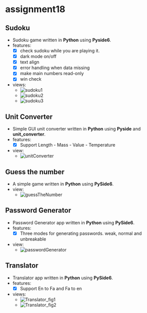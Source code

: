 # assignment18
## Sudoku
- Sudoku game written in **Python** using **Pyside6**.
- features:
  - [x] check sudoku while you are playing it.
  - [x] dark mode on/off
  - [x] text align
  - [x] error handling when data missing
  - [x] make main numbers read-only
  - [x] win check
- views:
  - ![sudoku1](https://user-images.githubusercontent.com/77120507/137157822-c7e2eec3-73a4-450a-b089-4bba6aeb0785.png)
  - ![sudoku2](https://user-images.githubusercontent.com/77120507/137157874-f0c4a332-87ac-4a70-9731-b1356f20ba96.png)
  - ![sudoku3](https://user-images.githubusercontent.com/77120507/137157902-5c2b2055-d6e0-4ef2-931c-bd69eec62e54.png)

## Unit Converter
- Simple GUI unit converter written in **Python** using **Pyside** and **unit_converter**.
- features:
  - [x] Support Length - Mass - Value - Temperature
- view:
  - ![unitConverter](https://user-images.githubusercontent.com/77120507/137158223-108c61d7-77e5-43b6-a676-0ebbbbe1eb4c.png)

## Guess the number
- A simple game written in **Python** using **PySide6**.
- view:
  - ![guessTheNumber](https://user-images.githubusercontent.com/77120507/136650010-5bcb6f2e-d9ab-42f9-8f6c-90eebf441af6.png)
## Password Generator
- Password Generator app written in **Python** using **PySide6**.
- features:
  - [x] Three modes for generating passwords. weak, normal and unbreakable
- view:
  - ![passwordGenerator](https://user-images.githubusercontent.com/77120507/136650056-ff51b41d-9b22-4e60-98ab-54688f80f575.png)
## Translator 
- Translator app written in **Python** using **PySide6**.
- features:
  - [x] Support En to Fa and Fa to en
- views:
  - ![Translator_fig1](https://user-images.githubusercontent.com/77120507/136650111-d666bc12-aeee-4901-b39b-6a7372107c52.png)
  - ![Translator_fig2](https://user-images.githubusercontent.com/77120507/136650114-b88cedfa-d0a8-4695-985f-e969478df27b.png)
